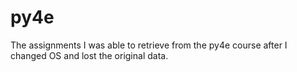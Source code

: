 # py4e

The assignments I was able to retrieve from the py4e course after I changed OS and lost the original data.

